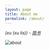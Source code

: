 ```yaml
---
layout: page
title: About me
permalink: /about/
---
```


*(xu (xu lis)) - [简书](http://www.jianshu.com/u/3d714340c18f/)*

![about](http://olq9z1vkh.bkt.clouddn.com/weixin2.png)

